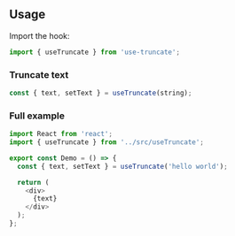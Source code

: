 ## Usage

Import the hook:

```javascript
import { useTruncate } from 'use-truncate';
```

### Truncate text

```javascript
const { text, setText } = useTruncate(string);
```

### Full example

```javascript
import React from 'react';
import { useTruncate } from '../src/useTruncate';

export const Demo = () => {
  const { text, setText } = useTruncate('hello world');

  return (
    <div>
      {text}
    </div>
  );
};
```
